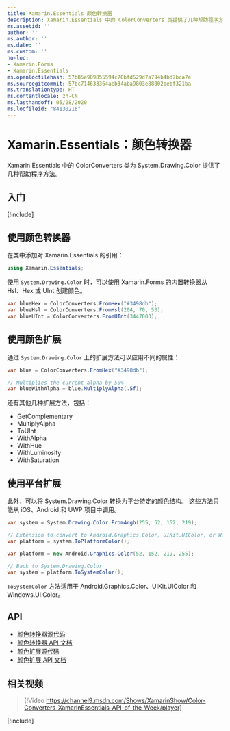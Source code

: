 ```yaml
---
title: Xamarin.Essentials 颜色转换器
description: Xamarin.Essentials 中的 ColorConverters 类提供了几种帮助程序方法和扩展方法，以使用 System.Drawing.Color。
ms.assetid: ''
author: ''
ms.author: ''
ms.date: ''
ms.custom: ''
no-loc:
- Xamarin.Forms
- Xamarin.Essentials
ms.openlocfilehash: 57b85a909855594c70bfd529d7a794b4bd7bca7e
ms.sourcegitcommit: 57bc714633364aeb34aba9803e88802bebf321ba
ms.translationtype: HT
ms.contentlocale: zh-CN
ms.lasthandoff: 05/28/2020
ms.locfileid: "84130216"
---
```

# <a name="xamarinessentials-color-converters"></a>Xamarin.Essentials：颜色转换器

Xamarin.Essentials 中的 ColorConverters 类为 System.Drawing.Color 提供了几种帮助程序方法。

## <a name="get-started"></a>入门

[!include[](~/essentials/includes/get-started.md)]

## <a name="using-color-converters"></a>使用颜色转换器

在类中添加对 Xamarin.Essentials 的引用：

```csharp
using Xamarin.Essentials;
```

使用 `System.Drawing.Color` 时，可以使用 Xamarin.Forms 的内置转换器从 Hsl、Hex 或 UInt 创建颜色。

```csharp
var blueHex = ColorConverters.FromHex("#3498db");
var blueHsl = ColorConverters.FromHsl(204, 70, 53);
var blueUInt = ColorConverters.FromUInt(3447003);
```

## <a name="using-color-extensions"></a>使用颜色扩展

通过 `System.Drawing.Color` 上的扩展方法可以应用不同的属性：

```csharp
var blue = ColorConverters.FromHex("#3498db");

// Multiplies the current alpha by 50%
var blueWithAlpha = blue.MultiplyAlpha(.5f);
```

还有其他几种扩展方法，包括：

- GetComplementary
- MultiplyAlpha
- ToUInt
- WithAlpha
- WithHue
- WithLuminosity
- WithSaturation

## <a name="using-platform-extensions"></a>使用平台扩展

此外，可以将 System.Drawing.Color 转换为平台特定的颜色结构。 这些方法只能从 iOS、Android 和 UWP 项目中调用。

```csharp
var system = System.Drawing.Color.FromArgb(255, 52, 152, 219);

// Extension to convert to Android.Graphics.Color, UIKit.UIColor, or Windows.UI.Color
var platform = system.ToPlatformColor();
```

```csharp
var platform = new Android.Graphics.Color(52, 152, 219, 255);

// Back to System.Drawing.Color
var system = platform.ToSystemColor();
```

`ToSystemColor` 方法适用于 Android.Graphics.Color、UIKit.UIColor 和 Windows.UI.Color。

## <a name="api"></a>API

- [颜色转换器源代码](https://github.com/xamarin/Essentials/tree/master/Xamarin.Essentials/Types/ColorConverters.shared.cs)
- [颜色转换器 API 文档](xref:Xamarin.Essentials.ColorConverters)
- [颜色扩展源代码](https://github.com/xamarin/Essentials/tree/master/Xamarin.Essentials/Types/ColorConverters.shared.cs)
- [颜色扩展 API 文档](xref:Xamarin.Essentials.ColorExtensions)

## <a name="related-video"></a>相关视频

> [!Video https://channel9.msdn.com/Shows/XamarinShow/Color-Converters-XamarinEssentials-API-of-the-Week/player]

[!include[](~/essentials/includes/xamarin-show-essentials.md)]
